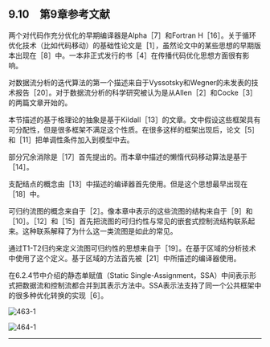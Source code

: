 ## 9.10　第9章参考文献

两个对代码作充分优化的早期编译器是Alpha［7］和Fortran H［16］。关于循环优化技术（比如代码移动）的基础性论文是［1］，虽然论文中的某些思想的早期版本出现在［8］中。一本非正式发行的书［4］在传播代码优化思想方面很有影响。

对数据流分析的迭代算法的第一个描述来自于Vyssotsky和Wegner的未发表的技术报告［20］。对于数据流分析的科学研究被认为是从Allen［2］和Cocke［3］的两篇文章开始的。

本节描述的基于格理论的抽象是基于Kildall［13］的文章。文中假设这些框架具有可分配性，但是很多框架不满足这个性质。在很多这样的框架出现后，论文［5］和［11］把单调性条件加入到模型中去。

部分冗余消除是［17］首先提出的。而本章中描述的懒惰代码移动算法是基于［14］。

支配结点的概念由［13］中描述的编译器首先使用。但是这个思想最早出现在［18］中。

可归约流图的概念来自于［2］。像本章中表示的这些流图的结构来自于［9］和［10］。［12］和［15］首先把流图的可归约性与常见的嵌套式控制流结构联系起来。这种联系解释了为什么这一类流图是如此的常见。

通过T1-T2归约来定义流图可归约性的思想来自于［19］。在基于区域的分析技术中使用了这个定义。基于区域的方法首先被［21］中所描述的编译器使用。

在6.2.4节中介绍的静态单赋值（Static Single-Assignment，SSA）中间表示形式把数据流和控制流都合并到其表示方法中。SSA表示法支持了同一个公共框架中的很多种优化转换的实现［6］。

![463-1](../Images/image04789.jpeg)

![464-1](../Images/image04790.jpeg)

---

[^1]: R.Sedgewick，“Implementing Quicksort Programs”，Comm. ACM，21，1978，pp.847-857.

[^2]: 即使x被改变，如果我们把E的计算结果同时赋值给变量x和另一个新的变量y，我们仍然可以用y来替代对E的计算，从而复用该计算过程。

[^3]: 原文如此，但是似乎应该是“数据流值”。——译者注

[^4]: 注意，路径中可能包含循环，因此我们可能沿着这条路径到达d的另一次出现。这种情况下，d没有被“杀死”。

[^5]: 细心的读者可能会注意到，可以很容易把（1）、（2）两行合并。但是，在类似的数据流算法中，初始化入口结点或出口结点时用的方法可能和初始化其他结点的方法不同。因此我们依照所有的迭代算法的模式，即像行（1）那样应用“边界条件”的动作，与行（2）中的初始化动作分开进行。

[^6]: 请注意，如在本章中通常使用的，我们使用运算符+来代表一个一般性的运算符，不是一定指加法运算。

[^7]: 本练习在9.3节之后完成。

[^8]: 并且，如果我们把偏序定义为≥而不是≤，对于并集而言就不会产生这样的问题，但是对于交集而言还是会有这样的问题。

[^9]: 在这里及以后的讨论中，我们常常会把“半格”中的“半”字去掉，因为像我们现在讨论的那些格都有一个并（或者说lub）运算符，虽然我们不会使用这个运算符。

[^10]: 请注意，在一个前向的问题中，我们希望IN［B］的值等于IDEAL［B］的值。我们没有在这里讨论逆向的问题。在逆向的问题中，我们把IDEAL［B］定义为OUT［B］的理想值。

[^11]: 和往常一样，+表示一个一般性的运算符号，而不是只表示加法。

[^12]: 请注意，对表达式值的使用和对变量值的使用不同，它实际上是说该表达式出现在某个语句的右部。——译者注

[^13]: D.E.Knuth, “An empirical study of FORTRAN programs,”, Software: Practice and Experience 1: 2（1971）, pp.105-133.

[^14]: ，但是对类似于R2这样的单基本块区域，如果我们在这个上下文环境下使用基本块名字而不是区域名字的话，文字表述通常会更清楚。